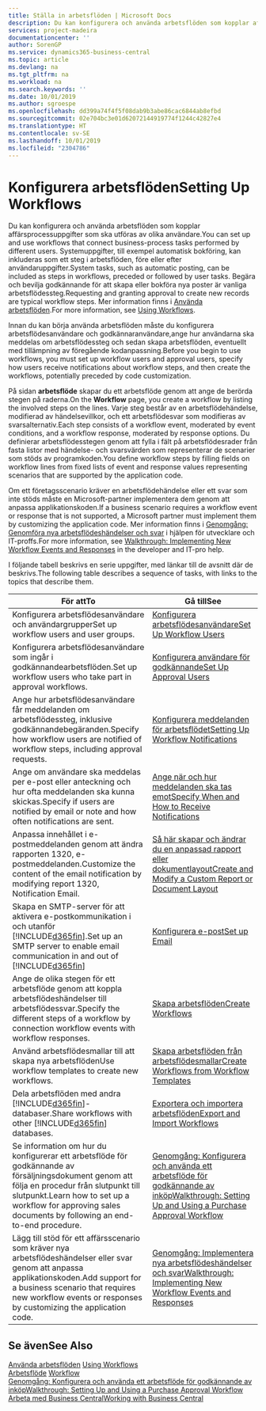 ```yaml
---
title: Ställa in arbetsflöden | Microsoft Docs
description: Du kan konfigurera och använda arbetsflöden som kopplar affärsprocessuppgifter som ska utföras av olika användare. Systemuppgifter, till exempel automatisk bokföring, kan inkluderas som ett steg i arbetsflöden, före eller efter användaruppgifter. Begära och bevilja godkännande för att skapa eller bokföra nya poster är vanliga arbetsflödessteg.
services: project-madeira
documentationcenter: ''
author: SorenGP
ms.service: dynamics365-business-central
ms.topic: article
ms.devlang: na
ms.tgt_pltfrm: na
ms.workload: na
ms.search.keywords: ''
ms.date: 10/01/2019
ms.author: sgroespe
ms.openlocfilehash: dd399a74f4f5f08dab9b3abe86cac6844ab8efbd
ms.sourcegitcommit: 02e704bc3e01d62072144919774f1244c42827e4
ms.translationtype: HT
ms.contentlocale: sv-SE
ms.lasthandoff: 10/01/2019
ms.locfileid: "2304786"
---
```

# <a name="setting-up-workflows"></a><span data-ttu-id="d6d49-105">Konfigurera arbetsflöden</span><span class="sxs-lookup"><span data-stu-id="d6d49-105">Setting Up Workflows</span></span>
<span data-ttu-id="d6d49-106">Du kan konfigurera och använda arbetsflöden som kopplar affärsprocessuppgifter som ska utföras av olika användare.</span><span class="sxs-lookup"><span data-stu-id="d6d49-106">You can set up and use workflows that connect business-process tasks performed by different users.</span></span> <span data-ttu-id="d6d49-107">Systemuppgifter, till exempel automatisk bokföring, kan inkluderas som ett steg i arbetsflöden, före eller efter användaruppgifter.</span><span class="sxs-lookup"><span data-stu-id="d6d49-107">System tasks, such as automatic posting, can be included as steps in workflows, preceded or followed by user tasks.</span></span> <span data-ttu-id="d6d49-108">Begära och bevilja godkännande för att skapa eller bokföra nya poster är vanliga arbetsflödessteg.</span><span class="sxs-lookup"><span data-stu-id="d6d49-108">Requesting and granting approval to create new records are typical workflow steps.</span></span> <span data-ttu-id="d6d49-109">Mer information finns i [Använda arbetsflöden](across-use-workflows.md).</span><span class="sxs-lookup"><span data-stu-id="d6d49-109">For more information, see [Using Workflows](across-use-workflows.md).</span></span>  

 <span data-ttu-id="d6d49-110">Innan du kan börja använda arbetsflöden måste du konfigurera arbetsflödesanvändare och godkännaranvändare,ange hur användarna ska meddelas om arbetsflödessteg och sedan skapa arbetsflöden, eventuellt med tillämpning av föregående kodanpassning.</span><span class="sxs-lookup"><span data-stu-id="d6d49-110">Before you begin to use workflows, you must set up workflow users and approval users, specify how users receive notifications about workflow steps, and then create the workflows, potentially preceded by code customization.</span></span>  

 <span data-ttu-id="d6d49-111">På sidan **arbetsflöde** skapar du ett arbetsflöde genom att ange de berörda stegen på raderna.</span><span class="sxs-lookup"><span data-stu-id="d6d49-111">On the **Workflow** page, you create a workflow by listing the involved steps on the lines.</span></span> <span data-ttu-id="d6d49-112">Varje steg består av en arbetsflödehändelse, modifierad av händelsevillkor, och ett arbetsflödesvar som modifieras av svarsalternativ.</span><span class="sxs-lookup"><span data-stu-id="d6d49-112">Each step consists of a workflow event, moderated by event conditions, and a workflow response, moderated by response options.</span></span> <span data-ttu-id="d6d49-113">Du definierar arbetsflödesstegen genom att fylla i fält på arbetsflödesrader från fasta listor med händelse- och svarsvärden som representerar de scenarier som stöds av programkoden.</span><span class="sxs-lookup"><span data-stu-id="d6d49-113">You define workflow steps by filling fields on workflow lines from fixed lists of event and response values representing scenarios that are supported by the application code.</span></span>  

 <span data-ttu-id="d6d49-114">Om ett företagsscenario kräver en arbetsflödehändelse eller ett svar som inte stöds måste en Microsoft-partner implementera dem genom att anpassa applikationskoden.</span><span class="sxs-lookup"><span data-stu-id="d6d49-114">If a business scenario requires a workflow event or response that is not supported, a Microsoft partner must implement them by customizing the application code.</span></span> <span data-ttu-id="d6d49-115">Mer information finns i [Genomgång: Genomföra nya arbetsflödeshändelser och svar](/dynamics-nav/Walkthrough--Implementing-New-Workflow-Events-and-Responses) i hjälpen för utvecklare och IT-proffs.</span><span class="sxs-lookup"><span data-stu-id="d6d49-115">For more information, see [Walkthrough: Implementing New Workflow Events and Responses](/dynamics-nav/Walkthrough--Implementing-New-Workflow-Events-and-Responses) in the developer and IT-pro help.</span></span>

 <span data-ttu-id="d6d49-116">I följande tabell beskrivs en serie uppgifter, med länkar till de avsnitt där de beskrivs.</span><span class="sxs-lookup"><span data-stu-id="d6d49-116">The following table describes a sequence of tasks, with links to the topics that describe them.</span></span>  

|<span data-ttu-id="d6d49-117">**För att**</span><span class="sxs-lookup"><span data-stu-id="d6d49-117">**To**</span></span>|<span data-ttu-id="d6d49-118">**Gå till**</span><span class="sxs-lookup"><span data-stu-id="d6d49-118">**See**</span></span>|  
|------------|-------------|  
|<span data-ttu-id="d6d49-119">Konfigurera arbetsflödesanvändare och användargrupper</span><span class="sxs-lookup"><span data-stu-id="d6d49-119">Set up workflow users and user groups.</span></span>|[<span data-ttu-id="d6d49-120">Konfigurera arbetsflödesanvändare</span><span class="sxs-lookup"><span data-stu-id="d6d49-120">Set Up Workflow Users</span></span>](across-how-to-set-up-workflow-users.md)|  
|<span data-ttu-id="d6d49-121">Konfigurera arbetsflödesanvändare som ingår i godkännandearbetsflöden.</span><span class="sxs-lookup"><span data-stu-id="d6d49-121">Set up workflow users who take part in approval workflows.</span></span>|[<span data-ttu-id="d6d49-122">Konfigurera användare för godkännande</span><span class="sxs-lookup"><span data-stu-id="d6d49-122">Set Up Approval Users</span></span>](across-how-to-set-up-approval-users.md)|  
|<span data-ttu-id="d6d49-123">Ange hur arbetsflödesanvändare får meddelanden om arbetsflödessteg, inklusive godkännandebegäranden.</span><span class="sxs-lookup"><span data-stu-id="d6d49-123">Specify how workflow users are notified of workflow steps, including approval requests.</span></span>|[<span data-ttu-id="d6d49-124">Konfigurera meddelanden för arbetsflödet</span><span class="sxs-lookup"><span data-stu-id="d6d49-124">Setting Up Workflow Notifications</span></span>](across-setting-up-workflow-notifications.md)|  
|<span data-ttu-id="d6d49-125">Ange om användare ska meddelas per e-post eller anteckning och hur ofta meddelanden ska kunna skickas.</span><span class="sxs-lookup"><span data-stu-id="d6d49-125">Specify if users are notified by email or note and how often notifications are sent.</span></span>|[<span data-ttu-id="d6d49-126">Ange när och hur meddelanden ska tas emot</span><span class="sxs-lookup"><span data-stu-id="d6d49-126">Specify When and How to Receive Notifications</span></span>](across-how-to-specify-when-and-how-to-receive-notifications.md)|  
|<span data-ttu-id="d6d49-127">Anpassa innehållet i e-postmeddelanden genom att ändra rapporten 1320, e-postmeddelanden.</span><span class="sxs-lookup"><span data-stu-id="d6d49-127">Customize the content of the email notification by modifying report 1320, Notification Email.</span></span>|[<span data-ttu-id="d6d49-128">Så här skapar och ändrar du en anpassad rapport eller dokumentlayout</span><span class="sxs-lookup"><span data-stu-id="d6d49-128">Create and Modify a Custom Report or Document Layout</span></span>](ui-how-create-custom-report-layout.md)|  
|<span data-ttu-id="d6d49-129">Skapa en SMTP-server för att aktivera e-postkommunikation i och utanför [!INCLUDE[d365fin](includes/d365fin_md.md)].</span><span class="sxs-lookup"><span data-stu-id="d6d49-129">Set up an SMTP server to enable email communication in and out of [!INCLUDE[d365fin](includes/d365fin_md.md)]</span></span>|[<span data-ttu-id="d6d49-130">Konfigurera e-post</span><span class="sxs-lookup"><span data-stu-id="d6d49-130">Set up Email</span></span>](admin-how-setup-email.md)|
|<span data-ttu-id="d6d49-131">Ange de olika stegen för ett arbetsflöde genom att koppla arbetsflödeshändelser till arbetsflödessvar.</span><span class="sxs-lookup"><span data-stu-id="d6d49-131">Specify the different steps of a workflow by connection workflow events with workflow responses.</span></span>|[<span data-ttu-id="d6d49-132">Skapa arbetsflöden</span><span class="sxs-lookup"><span data-stu-id="d6d49-132">Create Workflows</span></span>](across-how-to-create-workflows.md)|  
|<span data-ttu-id="d6d49-133">Använd arbetsflödesmallar till att skapa nya arbetsflöden</span><span class="sxs-lookup"><span data-stu-id="d6d49-133">Use workflow templates to create new workflows.</span></span>|[<span data-ttu-id="d6d49-134">Skapa arbetsflöden från arbetsflödesmallar</span><span class="sxs-lookup"><span data-stu-id="d6d49-134">Create Workflows from Workflow Templates</span></span>](across-how-to-create-workflows-from-workflow-templates.md)|  
|<span data-ttu-id="d6d49-135">Dela arbetsflöden med andra [!INCLUDE[d365fin](includes/d365fin_md.md)]-databaser.</span><span class="sxs-lookup"><span data-stu-id="d6d49-135">Share workflows with other [!INCLUDE[d365fin](includes/d365fin_md.md)] databases.</span></span>|[<span data-ttu-id="d6d49-136">Exportera och importera arbetsflöden</span><span class="sxs-lookup"><span data-stu-id="d6d49-136">Export and Import Workflows</span></span>](across-how-to-export-and-import-workflows.md)|  
|<span data-ttu-id="d6d49-137">Se information om hur du konfigurerar ett arbetsflöde för godkännande av försäljningsdokument genom att följa en procedur från slutpunkt till slutpunkt.</span><span class="sxs-lookup"><span data-stu-id="d6d49-137">Learn how to set up a workflow for approving sales documents by following an end-to-end procedure.</span></span>|[<span data-ttu-id="d6d49-138">Genomgång: Konfigurera och använda ett arbetsflöde för godkännande av inköp</span><span class="sxs-lookup"><span data-stu-id="d6d49-138">Walkthrough: Setting Up and Using a Purchase Approval Workflow</span></span>](walkthrough-setting-up-and-using-a-purchase-approval-workflow.md)|  
|<span data-ttu-id="d6d49-139">Lägg till stöd för ett affärsscenario som kräver nya arbetsflödeshändelser eller svar genom att anpassa applikationskoden.</span><span class="sxs-lookup"><span data-stu-id="d6d49-139">Add support for a business scenario that requires new workflow events or responses by customizing the application code.</span></span>|[<span data-ttu-id="d6d49-140">Genomgång: Implementera nya arbetsflödeshändelser och svar</span><span class="sxs-lookup"><span data-stu-id="d6d49-140">Walkthrough: Implementing New Workflow Events and Responses</span></span>](/dynamics-nav/Walkthrough--Implementing-New-Workflow-Events-and-Responses)|  

## <a name="see-also"></a><span data-ttu-id="d6d49-141">Se även</span><span class="sxs-lookup"><span data-stu-id="d6d49-141">See Also</span></span>  
 <span data-ttu-id="d6d49-142">[Använda arbetsflöden](across-use-workflows.md) </span><span class="sxs-lookup"><span data-stu-id="d6d49-142">[Using Workflows](across-use-workflows.md) </span></span>  
 <span data-ttu-id="d6d49-143">[Arbetsflöde](across-workflow.md) </span><span class="sxs-lookup"><span data-stu-id="d6d49-143">[Workflow](across-workflow.md) </span></span>  
 [<span data-ttu-id="d6d49-144">Genomgång: Konfigurera och använda ett arbetsflöde för godkännande av inköp</span><span class="sxs-lookup"><span data-stu-id="d6d49-144">Walkthrough: Setting Up and Using a Purchase Approval Workflow</span></span>](walkthrough-setting-up-and-using-a-purchase-approval-workflow.md)  
 [<span data-ttu-id="d6d49-145">Arbeta med Business Central</span><span class="sxs-lookup"><span data-stu-id="d6d49-145">Working with Business Central</span></span>](ui-work-product.md)
